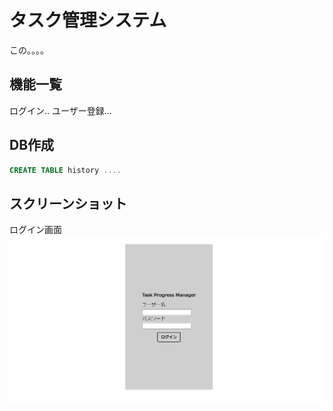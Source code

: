 # タスク管理システム
 この。。。。

## 機能一覧
 ログイン..
 ユーザー登録...

## DB作成
```sql
CREATE TABLE history ....
```

## スクリーンショット
ログイン画面
![ログイン画面](src/main/resources/static/img/loginpage.png)
